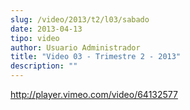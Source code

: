 ```yaml
---
slug: /video/2013/t2/l03/sabado
date: 2013-04-13
tipo: video
author: Usuario Administrador
title: "Video 03 - Trimestre 2 - 2013"
description: ""
---
```


http://player.vimeo.com/video/64132577
